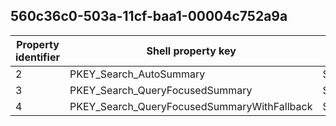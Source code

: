 ## 560c36c0-503a-11cf-baa1-00004c752a9a

Property identifier | Shell property key | Shell name | Alias
--- | --- | --- | ---
2 | PKEY_Search_AutoSummary | System.Search.AutoSummary | 
3 | PKEY_Search_QueryFocusedSummary | System.Search.QueryFocusedSummary | 
4 | PKEY_Search_QueryFocusedSummaryWithFallback | System.Search.QueryFocusedSummaryWithFallback | 

